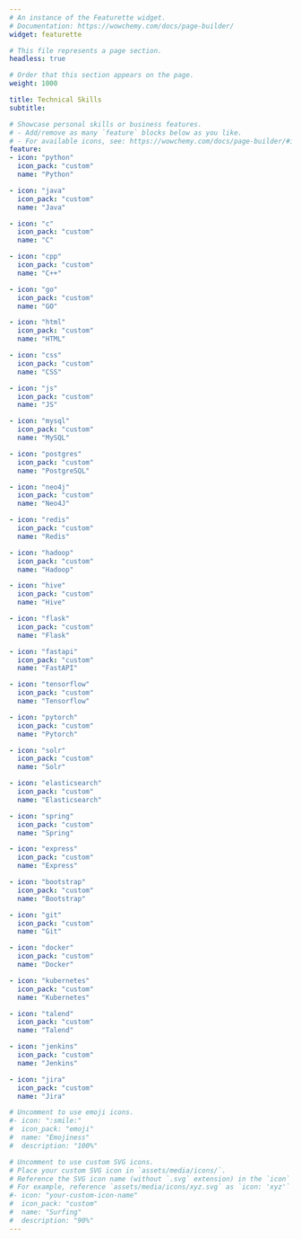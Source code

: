 ```yaml
---
# An instance of the Featurette widget.
# Documentation: https://wowchemy.com/docs/page-builder/
widget: featurette

# This file represents a page section.
headless: true

# Order that this section appears on the page.
weight: 1000

title: Technical Skills
subtitle:

# Showcase personal skills or business features.
# - Add/remove as many `feature` blocks below as you like.
# - For available icons, see: https://wowchemy.com/docs/page-builder/#icons
feature:
- icon: "python"
  icon_pack: "custom"
  name: "Python"

- icon: "java"
  icon_pack: "custom"
  name: "Java"

- icon: "c"
  icon_pack: "custom"
  name: "C"

- icon: "cpp"
  icon_pack: "custom"
  name: "C++"

- icon: "go"
  icon_pack: "custom"
  name: "GO"

- icon: "html"
  icon_pack: "custom"
  name: "HTML"

- icon: "css"
  icon_pack: "custom"
  name: "CSS"

- icon: "js"
  icon_pack: "custom"
  name: "JS"

- icon: "mysql"
  icon_pack: "custom"
  name: "MySQL"

- icon: "postgres"
  icon_pack: "custom"
  name: "PostgreSQL"

- icon: "neo4j"
  icon_pack: "custom"
  name: "Neo4J"

- icon: "redis"
  icon_pack: "custom"
  name: "Redis"

- icon: "hadoop"
  icon_pack: "custom"
  name: "Hadoop"

- icon: "hive"
  icon_pack: "custom"
  name: "Hive"

- icon: "flask"
  icon_pack: "custom"
  name: "Flask"

- icon: "fastapi"
  icon_pack: "custom"
  name: "FastAPI"

- icon: "tensorflow"
  icon_pack: "custom"
  name: "Tensorflow"

- icon: "pytorch"
  icon_pack: "custom"
  name: "Pytorch"

- icon: "solr"
  icon_pack: "custom"
  name: "Solr"

- icon: "elasticsearch"
  icon_pack: "custom"
  name: "Elasticsearch"

- icon: "spring"
  icon_pack: "custom"
  name: "Spring"

- icon: "express"
  icon_pack: "custom"
  name: "Express"

- icon: "bootstrap"
  icon_pack: "custom"
  name: "Bootstrap"

- icon: "git"
  icon_pack: "custom"
  name: "Git"

- icon: "docker"
  icon_pack: "custom"
  name: "Docker"

- icon: "kubernetes"
  icon_pack: "custom"
  name: "Kubernetes"

- icon: "talend"
  icon_pack: "custom"
  name: "Talend"

- icon: "jenkins"
  icon_pack: "custom"
  name: "Jenkins"

- icon: "jira"
  icon_pack: "custom"
  name: "Jira"

# Uncomment to use emoji icons.
#- icon: ":smile:"
#  icon_pack: "emoji"
#  name: "Emojiness"
#  description: "100%"  

# Uncomment to use custom SVG icons.
# Place your custom SVG icon in `assets/media/icons/`.
# Reference the SVG icon name (without `.svg` extension) in the `icon` field.
# For example, reference `assets/media/icons/xyz.svg` as `icon: 'xyz'`
#- icon: "your-custom-icon-name"
#  icon_pack: "custom"
#  name: "Surfing"
#  description: "90%"
---
```

